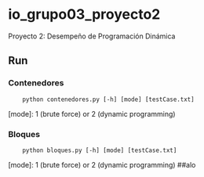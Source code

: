 # io_grupo03_proyecto2
Proyecto 2: Desempeño de Programación Dinámica

## Run
### Contenedores
``` 
    python contenedores.py [-h] [mode] [testCase.txt]
```
[mode]: 1 (brute force) or 2 (dynamic programming)

### Bloques
``` 
    python bloques.py [-h] [mode] [testCase.txt]
```
[mode]: 1 (brute force) or 2 (dynamic programming)
##alo
